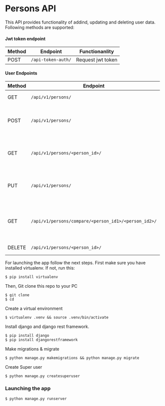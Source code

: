 # Persons API

This API provides functionality of addind, updating and deleting user data.
Following methods are supported:

#### Jwt token endpoint
Method | Endpoint | Functionanlity
--- | --- | ---
POST | `/api-token-auth/` | Request jwt token

#### User Endpoints

Method | Endpoint | Functionality
--- | --- | ---
GET | `/api/v1/persons/` | List existing user ids
POST | `/api/v1/persons/` | Creates a user with provided name and surname
GET | `/api/v1/persons/<person_id>/` | Returns user name, surname and has_vector flag by id
PUT | `/api/v1/persons/` | Adds a serialized image to the user vecrot field
GET | `/api/v1/persons/compare/<person_id1>/<person_id2>/` | Returns euclidian distance between users' vectors
DELETE | `/api/v1/persons/<person_id>/` | Deletes a user

For launching the app follow the next steps.
First make sure you have installed virtualenv. If not, run this:

    $ pip install virtualenv
Then, Git clone this repo to your PC

    $ git clone 
    $ cd 
Create a virtual environment

    $ virtualenv .venv && source .venv/bin/activate
Install django and django rest framework.

    $ pip install django
    $ pip install djangorestframework
Make migrations & migrate

    $ python manage.py makemigrations && python manage.py migrate
Create Super user
    
    $ python manage.py createsuperuser

### Launching the app
    $ python manage.py runserver
